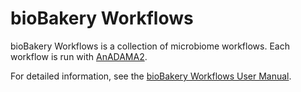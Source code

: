 # bioBakery Workflows #

bioBakery Workflows is a collection of microbiome workflows. Each workflow is run with [AnADAMA2](https://bitbucket.org/biobakery/anadama2).

For detailed information, see the [bioBakery Workflows User Manual](https://bitbucket.org/biobakery/biobakery_workflows/wiki/Home).
